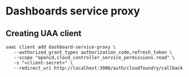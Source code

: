# Dashboards service proxy

## Creating UAA client

```shell
uaac client add dashboard-service-proxy \
   --authorized_grant_types authorization_code,refresh_token \
   --scope "openid,cloud_controller_service_permissions.read" \
   -s "<client-secret>" \
   --redirect_uri http://localhost:3000/auth/cloudfoundry/callback
```
